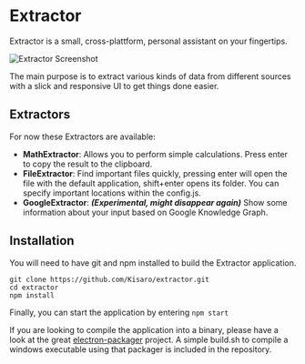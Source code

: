 # Extractor
Extractor is a small, cross-plattform, personal assistant on your fingertips.

![Extractor Screenshot](http://i.imgur.com/VwvQBjf.png)

The main purpose is to extract various kinds of data from different sources with a slick and responsive UI to get things done easier.

## Extractors
For now these Extractors are available:
- **MathExtractor**: Allows you to perform simple calculations. Press enter to copy the result to the clipboard.
- **FileExtractor**: Find important files quickly, pressing enter will open the file with the default application, shift+enter opens its folder. You can specify important locations within the config.js.
- **GoogleExtractor**: **_(Experimental, might disappear again)_** Show some information about your input based on Google Knowledge Graph.

## Installation
You will need to have git and npm installed to build the Extractor application.
```
git clone https://github.com/Kisaro/extractor.git
cd extractor
npm install
```
Finally, you can start the application by entering `npm start`

If you are looking to compile the application into a binary, please have a look at the great [electron-packager](https://github.com/maxogden/electron-packager) project. A simple build.sh to compile a windows executable using that packager is included in the repository.
